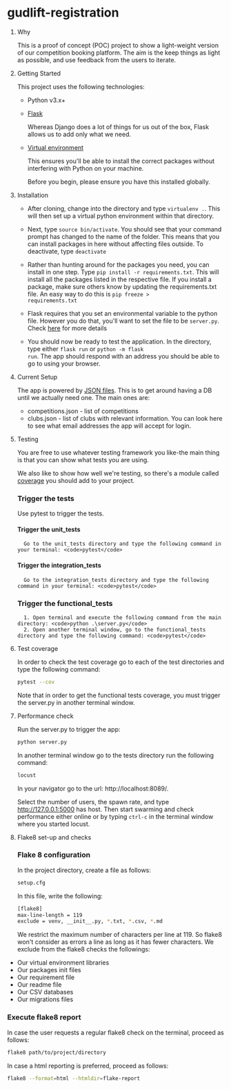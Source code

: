 # gudlift-registration

1. Why


    This is a proof of concept (POC) project to show a light-weight version of our competition booking platform. The aim is the keep things as light as possible, and use feedback from the users to iterate.

2. Getting Started

    This project uses the following technologies:

    * Python v3.x+

    * [Flask](https://flask.palletsprojects.com/en/1.1.x/)

        Whereas Django does a lot of things for us out of the box, Flask allows us to add only what we need. 
     

    * [Virtual environment](https://virtualenv.pypa.io/en/stable/installation.html)

        This ensures you'll be able to install the correct packages without interfering with Python on your machine.

        Before you begin, please ensure you have this installed globally. 


3. Installation

    - After cloning, change into the directory and type <code>virtualenv .</code>. This will then set up a virtual python environment within that directory.

    - Next, type <code>source bin/activate</code>. You should see that your command prompt has changed to the name of the folder. This means that you can install packages in here without affecting files outside. To deactivate, type <code>deactivate</code>

    - Rather than hunting around for the packages you need, you can install in one step. Type <code>pip install -r requirements.txt</code>. This will install all the packages listed in the respective file. If you install a package, make sure others know by updating the requirements.txt file. An easy way to do this is <code>pip freeze > requirements.txt</code>

    - Flask requires that you set an environmental variable to the python file. However you do that, you'll want to set the file to be <code>server.py</code>. Check [here](https://flask.palletsprojects.com/en/1.1.x/quickstart/#a-minimal-application) for more details

    - You should now be ready to test the application. In the directory, type either <code>flask run</code> or <code>python -m flask run</code>. The app should respond with an address you should be able to go to using your browser.

4. Current Setup

    The app is powered by [JSON files](https://www.tutorialspoint.com/json/json_quick_guide.htm). This is to get around having a DB until we actually need one. The main ones are:
     
    * competitions.json - list of competitions
    * clubs.json - list of clubs with relevant information. You can look here to see what email addresses the app will accept for login.

5. Testing

    You are free to use whatever testing framework you like-the main thing is that you can show what tests you are using.

    We also like to show how well we're testing, so there's a module called 
    [coverage](https://coverage.readthedocs.io/en/coverage-5.1/) you should add to your project.

   ### Trigger the tests
   
      Use pytest to trigger the tests.

      #### Trigger the unit_tests
         Go to the unit_tests directory and type the following command in your terminal: <code>pytest</code>

      #### Trigger the integration_tests
         Go to the integration_tests directory and type the following command in your terminal: <code>pytest</code>
      
      ### Trigger the functional_tests
         1. Open terminal and execute the following command from the main directory: <code>python .\server.py</code>
         2. Open another terminal window, go to the functional_tests directory and type the following command: <code>pytest</code>

6. Test coverage
   
   In order to check the test coverage go to each of the test directories and type the following command:
   ````bash
   pytest --cov
   ````
   Note that in order to get the functional tests coverage, you must trigger the server.py in another terminal window.

7. Performance check
   
   Run the server.py to trigger the app:
   ```bash
   python server.py
   ```
   In another terminal window go to the tests directory run the following command:
   ```bash
   locust
   ```
   In your navigator go to the url: http://localhost:8089/.

   Select the number of users, the spawn rate, and type http://127.0.0.1:5000 has host.
   Then start swarming and check performance either online or by typing <code>ctrl-c</code> in the terminal window where you started locust.


8. Flake8 set-up and checks

   ### Flake 8 configuration

   In the project directory, create a file as follows:
   ```bash
   setup.cfg
   ```

   In this file, write the following:
   ```bash
   [flake8]
   max-line-length = 119
   exclude = venv, __init__.py, *.txt, *.csv, *.md
   ```
   We restrict the maximum number of characters per line at 119. So flake8 won't consider as errors a line as long as it
   has fewer characters.
   We exclude from the flake8 checks the followings:
  - Our virtual environment libraries
  - Our packages init files
  - Our requirement file
  - Our readme file
  - Our CSV databases
  - Our migrations files


   ### Execute flake8 report

   In case the user requests a regular flake8 check on the terminal, proceed as follows:
   ```bash
   flake8 path/to/project/directory
   ```

   In case a html reporting is preferred, proceed as follows:
   ```bash
   flake8 --format=html --htmldir=flake-report
   ```